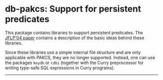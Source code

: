 db-pakcs: Support for persistent predicates
===========================================

This package contains libraries to support persistent predicates. The
[JFLP'04 paper](http://danae.uni-muenster.de/lehre/kuchen/JFLP/articles/2004/S04-01/A2004-05/JFLP-A2004-05.pdf)
contains a description of the basic ideas behind these libraries.

Since these libraries use a simple internal file structure
and are only applicable with PAKCS, they are no longer supported.
Instead, one can use the packages `keydb` or `cdbi` (together
with the Curry preprocessor for writing type-safe SQL expressions
in Curry programs).

--------------------------------------------------------------------------
